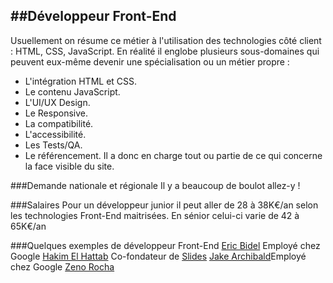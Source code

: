 ##Développeur Front-End
---
Usuellement on résume ce métier à l'utilisation des technologies côté client : HTML, CSS, JavaScript. En réalité il englobe plusieurs sous-domaines qui peuvent eux-même devenir une spécialisation ou un métier propre :
* L'intégration HTML et CSS.
* Le contenu JavaScript.
* L'UI/UX Design.
* Le Responsive.
* La compatibilité.
* L'accessibilité.
* Les Tests/QA.
* Le référencement.
Il a donc en charge tout ou partie de ce qui concerne la face visible du site.

###Demande nationale et régionale
Il y a beaucoup de boulot allez-y !

###Salaires
Pour un développeur junior il peut aller de 28 à 38K€/an selon les technologies Front-End maitrisées.
En sénior celui-ci varie de 42 à 65K€/an

###Quelques exemples de développeur Front-End
[Eric Bidel](https://twitter.com/ebidel) Employé chez Google
[Hakim El Hattab](https://twitter.com/hakimel) Co-fondateur de [Slides](https://slides.com/)
[Jake Archibald](https://twitter.com/jaffathecake)Employé chez Google
[Zeno Rocha](https://twitter.com/zenorocha)